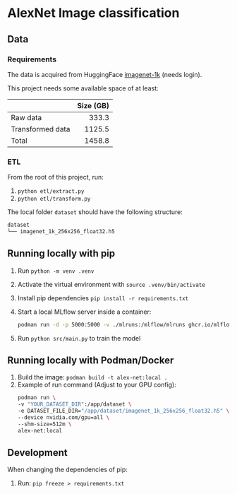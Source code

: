 # AlexNet Image classification

## Data

### Requirements

The data is acquired from HuggingFace [imagenet-1k](https://huggingface.co/datasets/ILSVRC/imagenet-1k) (needs login).

This project needs some available space of at least:

|                  | Size (GB)  |
|------------------|-----------:|
| Raw data         | 333.3      |
| Transformed data | 1125.5     |
| Total            | 1458.8     |

### ETL

From the root of this project, run:

1. `python etl/extract.py`
1. `python etl/transform.py`

The local folder `dataset` should have the following structure:

```bash
dataset
└── imagenet_1k_256x256_float32.h5
```

## Running locally with pip
1. Run `python -m venv .venv`
1. Activate the virtual environment with `source .venv/bin/activate`
1. Install pip dependencies `pip install -r requirements.txt`
1. Start a local MLflow server inside a container:

    ```bash
    podman run -d -p 5000:5000 -v ./mlruns:/mlflow/mlruns ghcr.io/mlflow/mlflow mlflow server --backend-store-uri /mlflow/mlruns --default-artifact-root /mlflow/mlruns --host 0.0.0.0
    ```
1. Run `python src/main.py` to train the model

## Running locally with Podman/Docker
1. Build the image: `podman build -t alex-net:local .`
1. Example of run command (Adjust to your GPU config):
    ```bash
    podman run \
    -v "YOUR_DATASET_DIR":/app/dataset \
    -e DATASET_FILE_DIR="/app/dataset/imagenet_1k_256x256_float32.h5" \
    --device nvidia.com/gpu=all \
    --shm-size=512m \
    alex-net:local
    ```

## Development

When changing the dependencies of pip:

1. Run: `pip freeze > requirements.txt`

